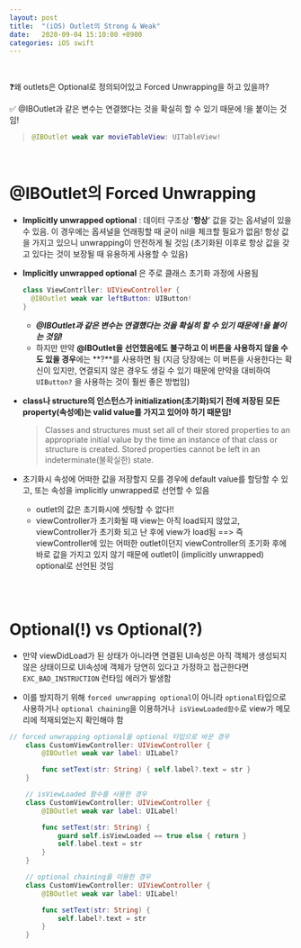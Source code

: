 ```yaml
---
layout: post
title:  "(iOS) Outlet의 Strong & Weak"
date:   2020-09-04 15:10:00 +0900
categories: iOS swift
---
```

<br>

❓왜 outlets은 Optional로 정의되어있고 Forced Unwrapping을 하고 있을까?  

✅ @IBOutlet과 같은 변수는 연결했다는 것을 확실히 할 수 있기 때문에 !을 붙이는 것임!

> ```swift
> @IBOutlet weak var movieTableView: UITableView! 
> ```
>
> 

<br>

# @IBOutlet의 Forced Unwrapping

* **Implicitly unwrapped optional** : 데이터 구조상 '**항상**' 값을 갖는 옵셔널이 있을 수 있음. 이 경우에는 옵셔널을 언래핑할 때 굳이 nil을 체크할 필요가 없음! 항상 값을 가지고 있으니 unwrapping이 안전하게 될 것임 (초기화된 이후로 항상 값을 갖고 있다는 것이 보장될 때 유용하게 사용할 수 있음)

* **Implicitly unwrapped optional** 은 주로 클래스 초기화 과정에 사용됨

  ```swift
  class ViewContrller: UIViewController {
    @IBOutlet weak var leftButton: UIButton!
  }
  ```

  * ***@IBOutlet과 같은 변수는 연결했다는 것을 확실히 할 수 있기 때문에 !을 붙이는 것임!***
  * 하지만 만약 **@IBOutlet을 선언했음에도 불구하고 이 버튼을 사용하지 않을 수 도 있을 경우**에는 **?**를 사용하면 됨 (지금 당장에는 이 버튼을 사용한다는 확신이 있지만, 연결되지 않은 경우도 생길 수 있기 때문에 만약을 대비하여 `UIButton?` 을 사용하는 것이 훨씬 좋은 방법임)

* **class나 structure의 인스턴스가 initialization(초기화)되기 전에 저장된 모든 property(속성에)는 valid value를 가지고 있어야 하기 때문임!**

    > Classes and structures must set all of their stored properties to an appropriate initial value by the time an instance of that class or structure is created. Stored properties cannot be left in an indeterminate(불확실한) state. 

* 초기화시 속성에 어떠한 값을 저장할지 모를 경우에 default value를 할당할 수 있고, 또는 속성을 implicitly unwrapped로 선언할 수 있음
  * outlet의 값은 초기화시에 셋팅할 수 없다!!
  * viewController가 초기화될 때 view는 아직 load되지 않았고, viewController가 초기화 되고 난 후에 view가 load됨 ==> 즉  viewController에 있는 어떠한 outlet이던지 viewController의 초기화 후에 바로 값을 가지고 있지 않기 때문에 outlet이 (implicitly unwrapped) optional로 선언된 것임

  
<br>
<br>


# Optional(!) vs Optional(?)

* 만약 viewDidLoad가 된 상태가 아니라면 연결된 UI속성은 아직 객체가 생성되지 않은 상태이므로 UI속성에 객체가 당연히 있다고 가정하고 접근한다면 `EXC_BAD_INSTRUCTION` 런타임 에러가 발생함

* 이를 방지하기 위해 `forced unwrapping optional`이 아니라 `optional`타입으로 사용하거나 `optional chaining`을 이용하거나` isViewLoaded함수`로 view가 메모리에 적재되었는지 확인해야 함 



```swift
// forced unwrapping optional을 optional 타입으로 바꾼 경우
	class CustomViewController: UIViewController {
		@IBOutlet weak var label: UILabel?

		func setText(str: String) { self.label?.text = str }
	}

	// isViewLoaded 함수를 사용한 경우
	class CustomViewController: UIViewController {
		@IBOutlet weak var label: UILabel!

		func setText(str: String) { 
			guard self.isViewLoaded == true else { return }
			self.label.text = str
		}
	}

	// optional chaining을 이용한 경우
	class CustomViewController: UIViewController {
		@IBOutlet weak var label: UILabel!

		func setText(str: String) {
			self.label?.text = str
		}
	}
```


